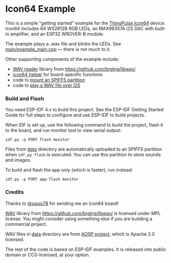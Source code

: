 # Icon64 Example

This is a simple "getting started" example for the [ThingPulse Icon64](https://thingpulse.com/product/icon64/) device. Icon64 includes 64 WS2812B RGB LEDs, an MAX98357A I2S DAC with built-in amplifier, and an ESP32 WROVER-B module.

The example plays a .wav file and blinks the LEDs. See [main/example_main.cpp](main/example_main.cpp) — there is not much to it.

Other supporting components of the example include:

* [WAV reader](components/wav) library from https://github.com/brglng/libwav/.
* [icon64 helper](components/icon64) for board-specific functions
* code to [mount an SPIFFS partition](main/storage.c)
* code to [play a WAV file over I2S](main/play.c)


### Build and Flash

You need ESP-IDF 4.x to build this project. See the ESP-IDF Getting Started Guide for full steps to configure and use ESP-IDF to build projects.

When IDF is set up, use the following command to build the project, flash it to the board, and run monitor tool to view serial output:

```
idf.py -p PORT flash monitor
```

Files from [data](data/) directory are automatically uploaded to an SPIFFS partition when `idf.py flash` is executed. You can use this partition to store sounds and images.

To build and flash the app only (which is faster), run instead:
```
idf.py -p PORT app-flash monitor
```

### Credits

Thanks to [@squix78](https://github.com/squix78) for sending me an Icon64 board!

[WAV](components/wav) library from https://github.com/brglng/libwav/ is licensed under MPL license. You might consider using something else if you are building a commercial project.

WAV files in [data](data/) directory are from [AOSP project](https://android.googlesource.com/platform/frameworks/base/+/android-6.0.1_r68/data/sounds/alarms/wav/), which is Apache 2.0 licensed.

The rest of the code is based on ESP-IDF examples. It is released into public domain or CC0-licensed, at your option.
